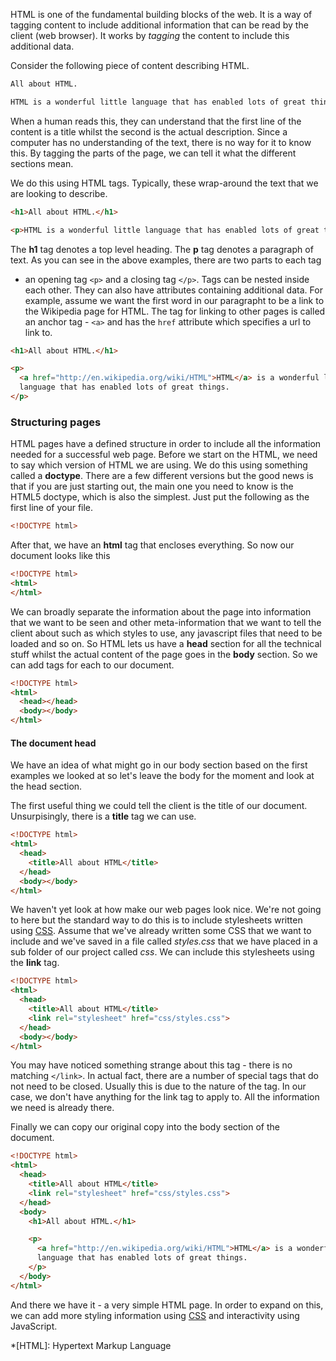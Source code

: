 HTML is one of the fundamental building blocks of the web. It is a way of
tagging content to include additional information that can be read by the
client (web browser). It works by *tagging* the content to include this
additional data.

Consider the following piece of content describing HTML.

~~~ html
All about HTML.

HTML is a wonderful little language that has enabled lots of great things.
~~~

When a human reads this, they can understand that the first line of the content
is a title whilst the second is the actual description. Since a computer has no
understanding of the text, there is no way for it to know this. By tagging the
parts of the page, we can tell it what the different sections mean.

We do this using HTML tags. Typically, these wrap-around the text that we are
looking to describe.

~~~ html
<h1>All about HTML.</h1>

<p>HTML is a wonderful little language that has enabled lots of great things.</p>
~~~

The **h1** tag denotes a top level heading. The **p** tag denotes a paragraph
of text. As you can see in the above examples, there are two parts to each tag
- an opening tag `<p>` and a closing tag `</p>`. Tags can be nested inside each
other. They can also have attributes containing additional data. For example,
assume we want the first word in our paragrapht to be a link to the Wikipedia
page for HTML. The tag for linking to other pages is called an anchor tag -
`<a>` and has the `href` attribute which specifies a url to link to.

~~~ html
<h1>All about HTML.</h1>

<p>
  <a href="http://en.wikipedia.org/wiki/HTML">HTML</a> is a wonderful little
  language that has enabled lots of great things.
</p>
~~~

### Structuring pages

HTML pages have a defined structure in order to include all the information
needed for a successful web page. Before we start on the HTML, we need to say
which version of HTML we are using. We do this using something called a
**doctype**. There are a few different versions but the good news is that if
you are just starting out, the main one you need to know is the HTML5 doctype,
which is also the simplest. Just put the following as the first line of your
file.

~~~ html
<!DOCTYPE html>
~~~

After that, we have an **html** tag that encloses everything. So now our
document looks like this

~~~ html
<!DOCTYPE html>
<html>
</html>
~~~

We can broadly separate the information about the page into information that we
want to be seen and other meta-information that we want to tell the client
about such as which styles to use, any javascript files that need to be loaded
and so on. So HTML lets us have a **head** section for all the technical stuff
whilst the actual content of the page goes in the **body** section. So we can
add tags for each to our document.

~~~ html
<!DOCTYPE html>
<html>
  <head></head>
  <body></body>
</html>
~~~

#### The document head

We have an idea of what might go in our body section based on the first
examples we looked at so let\'s leave the body for the moment and look at the
head section.

The first useful thing we could tell the client is the title of our document.
Unsurpisingly, there is a **title** tag we can use.

~~~ html
<!DOCTYPE html>
<html>
  <head>
    <title>All about HTML</title>
  </head>
  <body></body>
</html>
~~~

We haven\'t yet look at how make our web pages look nice. We\'re not going to
here but the standard way to do this is to include stylesheets written using
[CSS](/glossary/terms/CSS). Assume that we\'ve already written some CSS that we want to include and
we\'ve saved in a file called *styles.css* that we have placed in a sub folder
of our project called *css*. We can include this stylesheets using the **link**
tag.

~~~ html
<!DOCTYPE html>
<html>
  <head>
    <title>All about HTML</title>
    <link rel="stylesheet" href="css/styles.css">
  </head>
  <body></body>
</html>
~~~

You may have noticed something strange about this tag - there is no matching
`</link>`. In actual fact, there are a number of special tags that do not need
to be closed. Usually this is due to the nature of the tag. In our case, we
don\'t have anything for the link tag to apply to. All the information we need
is already there.

Finally we can copy our original copy into the body section of the document.

~~~ html
<!DOCTYPE html>
<html>
  <head>
    <title>All about HTML</title>
    <link rel="stylesheet" href="css/styles.css">
  </head>
  <body>
    <h1>All about HTML.</h1>

    <p>
      <a href="http://en.wikipedia.org/wiki/HTML">HTML</a> is a wonderful little
      language that has enabled lots of great things.
    </p>
  </body>
</html>
~~~

And there we have it - a very simple HTML page. In order to expand on this, we
can add more styling information using [CSS](/glossary/terms/CSS) and
interactivity using JavaScript.

*[HTML]: Hypertext Markup Language

